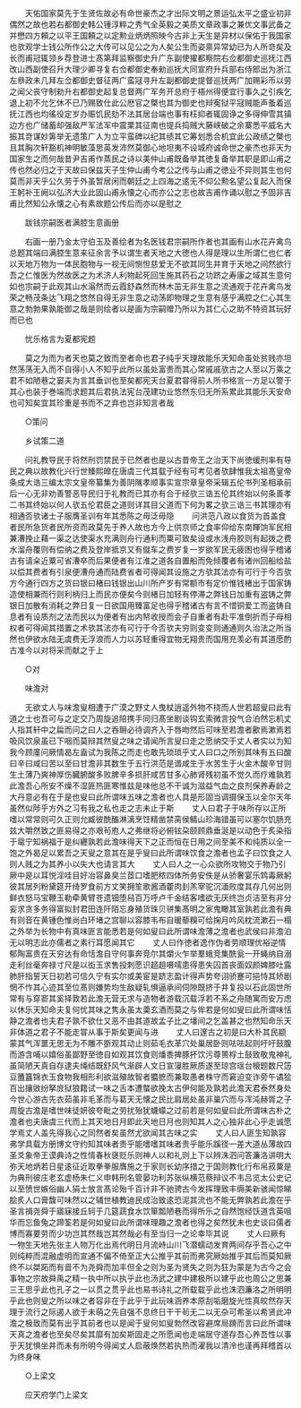 <!-- { "loadSidebar": true } -->
　　天佑国家莫先于生贤佐故必有命世豪杰之才出际文明之景运弘太平之盛业初非偶然之故也若右都御史韩公锺淳粹之秀气全英毅之美质文章政事之兼优文事武备之并懋四方頼之以平王国頼之以定勲业炳炳照映今古非上天生是异材以保佑于我国家也欤观学士钱公所作公之大传可以见公之为人矣公生而姿禀异常幼已为人所竒矣及长而甫冠辄领乡荐登进士髙第拜监察御史升广东副使擢都察院右佥都御史巡抚江西改山西副使召升大理少卿寻复右佥都御史奉勑巡抚大同宣府升兵部右侍郎出为浙江左叅政未几拜左佥都御史督征两广蛮冦寻升左副都御史提督巡抚两广加赐彩币以劳之闻父丧守制勑升右都御史起复总督两广军务开总府于梧州得便宜行事久之引疾乞退上初不允乞休不已乃赐致仕此公厯官之槩也其为御史也辩寃狱平冦贼能声蚤着巡抚江西也均徭役定岁办赈饥民劾不法其居台端也事有枉抑者辄固诤之多得伸雪其镇边方也广储蓄却强敌严军法军中震栗其征南也提兵捣贼大藤峡破之余寨悉平威名大振其竒谋妙筭举无遗策广人为立平蛮碑以纪其绩其它筹划悉合机宜此公政绩之槩也且其胸次轩豁机神明敏藻思英发沛然莫御心地坦夷不设城府诚命世之豪杰也非天为国家生之而何哉昔尹吉甫作蒸民之诗以美仲山甫既备举其徳复备举其职是即山甫之传也然必归之于天故曰保兹天子生仲山甫今考公之传与山甫之徳业不异则其生也何莫而非天乎公久劳于外虽暂居闲而朝廷之上四海之逺无不仰公勲名望公复起入而保王躬补王阙以弘济大业此固山甫永懐之心而亦公之志也故吉甫作诵以慰之予固非吉甫比然知公永懐之心有素故题公传后而亦以是慰之

　　跋钱宗嗣医者满腔生意画册

　　右画一册乃金太守伯玉及善绘者为名医钱君宗嗣所作者也其画有山水花卉禽鸟总题其端曰满腔生意来征余言予以谓生者天地之大徳也人得是理以生所谓仁也仁者以天地万物为一体民胞物与一视无间恻怛慈爱无不欲其同生并育于天地之间然欲行吾之仁惟医为然故医之为术济人利物起死回生施其药石之功跻之寿康之域其生意何如也宗嗣于此观其山水滃然而云霞舒森然而林木茁无非生意之流通观于花卉禽鸟发荣之畅茂条达飞翔之悠然自得无非生意之动荡即物理之生意有感乎满腔之仁心其生意之勃勃果孰能御之哉是则绘者以是画为宗嗣赠乃所以为其仁心之助不特资其玩好而已也 

　　忧乐格言为夏都宪题

　　莫之为而为者天也莫之致而至者命也君子纯乎天理故能乐天知命虽处贫贱亦坦然荡荡无入而不自得小人不知乎此所以虽处富贵而其心常戚戚欤古之人至以万乘之君不如陋巷之窭夫为言其垂训也至矣都宪天台夏君甞得前人所书格言一方足以警于其心也装于巻端而求题其后君执法宪台茂建功业悠然东归无所系累此其能乐天安命也可知矣宜其珍重是书而不之弃也岂非知言者哉

　　○策问

　　乡试策二道

　　问礼教导民于将然刑罚禁民于已然者也是以古昔帝王之治天下尚徳缓刑率有导民之典以故教化兴行世臻熙皥在唐虞三代其载于经有可考见者欤肆惟我太祖髙皇帝条成大诰三编太宗文皇帝纂集为善阴隲孝顺事实宣宗章皇帝采辑五伦书列圣相承前后一心无非劝善警恶导民归于礼教而已其亦有合于经欤三诰五伦其终始以何条善孝二书其终始以何人欤五伦君臣之道则详其目父道而下何为畧之欤三诰三书其理亦有相通否欤诸士子服膺圣训有年其悉陈之毋泛毋隐
　　问洪范八政以食货为首盖食者民所急货者民所资而政莫先于养人故也方今上供京师之食率仰给东南餫饷军民相兼漕挽止藉一渠之达使渠水充满则舟行通利而粟可致矣设或水浅舟胶则有起拨之费水溜舟覆则有偿纳之费及登岸抵京又有僦车之费岁复一岁欲军民无疲困也得乎稽诸古有请籴近粟可省漕卒而后果便者有江淮之道各自置船而免倾覆者有诸州回船给盐以偿其费者有引泉便漕舟通而陆费省者可得闻其设施之方欤其法亦有可行于今否欤方今通行四方之货曰银曰楮曰钱银出山川所产岁有常额市有定价惟钱楮出于国家铸造使相兼而行则利柄归上而民亦便矣今则楮日加轻有停滞之弊钱日加重有盗铸之弊银日加散有消耗之弊日复一日欲国用臻富足也得乎稽诸古有言不惜铜爱工而盗铸自息者有设质剂之法而民以为便者有出内帑收授而会子自重者有赴平准倒折而子母相权者可得闻其措置之术欤其法亦有可行于今否欤夫穷则变变则通通则久治法之所当然也伊欲水陆无虞费无浮浪而人力以苏轻重得宜物无翔贵而国用充羡必有其道愿酌古准今以对将采而献之于上

　　○对

　　味澹对

　　无欲丈人与味澹叟相遭于广漠之野丈人曳杖逍遥外物不挠而人世若超叟曰此有道之士也吾可与之定交乃周旋追陪携手同归髙坐剧谈钩玄索微言投气合泊然忘机丈人指其轩中之扁而问之曰人之吞耼必待调齐入于唇吻然后可味至若澹者歠焉漱焉若吸风饮泉虽已下咽而莫辩其然叟之味之请闻所言叟曰走之愿纳交于丈人者实以为知我今顾廑问厥情曷左盍试为我陈之而走也敢先琐琐乎丈人曰口之所别其味有五曰酸曰辛曰咸曰苦以至曰甘澹非其数生于五行洪范是谱咸生于水苦生于火金木酸辛甘则生土薄乃爽神厚伤臓腑酸多败脾辛多损肝咸苦甘多心肺肾残初虽不觉久而疗难孰若此澹吾心所安不燥不湿匪热匪寒惟兹是味他总不干诚为滋益气血之良剂保养寿龄之大丹意必有在于是也叟曰此所谓味五味之澹者也人具是形固当调摄保玉以全尔天年虽然似陟乎方外之习有我之私也走之志未止于斯
　　丈人曰君子于味所存以正所嗜以常常则可久正则允臧彼酰醢淋漓烹饪精凿禁脔侯鲭山珍海错虽可以塞尔饥肠充兹大嚼然致之匪易得之亦艰茍庖人之弗继将必俯铉朶颐顾鼎垂涎是以动色于炙染指于鼋宁知祸福于是纠纒孰若此澹味得天下之正而恒在日用之间至美不和纯质以全一饱之外曷足以累吾之天叟之意其在是乎叟曰此所谓味饮食之澹者也孟子曰饮食之人则人贱之为其养小以失大也请言其大
　　丈人曰人之一心众欲所攻物交于物乃引厥中是以耳悦淫哇目好冶容鼻臭兰茝口嗜肥秾四体所务安佚是从骄奢宴乐鸩毒厥躬彼其居列粉黛筵开绮罗食前方丈笑拥笙歌酱酒藿肉刲羔宰驼沉湎败度其存几何出则鲜衣怒马宝鞭玉勒牵黄臂苍遗钿堕舄百万呼卢千金结客嗜欲无厌终岂贞洁至有非分妄求贪多务得富拟封君田连阡陌忘身殖货珠贝骈集髙明之家鬼瞰其室孰若此澹有典有则音在黄锺色惟尚白环堵之宫聊以容膝韦布自暖藜糗可给掬月吟风枕流漱石一榻之外举为长物中有真味匪言能悉若是何如叟曰此所谓味澹薄之澹者也武侯曰非澹泊无以明志此亦儒者之素行耳愿闻其它
　　丈人曰作徳者逸作伪者劳顺理优裕逆情郁陶富贵在天穷达有命恬澹自守何事奔竞尔其爝火乍举羣蛾竞集酰瓮一开蝇纳自溺走利丝毫奔禄寸尺是以衒玉求售投刺愿识趦趄嗫嚅患得患失囚首丧面奴颜婢膝吐露肺肝指誓天日初若可信久宁有实尔或美宦是跻志盈计得声势夸诩骄蹇可挹恃其矫剧惘不怍其心迹其至位髙则嫌势均生敌疑轧惧逼承间伺隙既挤于井复投以石此固世所常有与穿窬其奚择敦若此澹无营无求与造物者游载沉载浮若不系之舟随寓而安万虑以休乐天知命夫复何忧其味之隽永虽太羮玄酒而莫之与侔若是何如叟曰此所谓味恬静之澹者也夫君子孰不欲仕又恶不由其道故孟子比之墦间之乞盖甚之也然知命乐天非体道之君子不能走甞从事于斯矣更闻与进
　　丈人曰邃古之初是曰大朴其民颛蒙其气浑噩无思无为不雕不斵观其动止则茹毛衣革穴处巢居卧则呿呿起则吁吁鼓腹而游含哺以嬉俗虽鄙野至徳自如观其饮食则燔黍捭豚抔饮污尊篑桴土鼓致敬鬼神礼虽简陋天真自存逮夫绳结既舒风气渐辟人文日宣寖胜厥质遂至琼宫瑶台榱题数尺笾豆簠簋锦衣玉食物我相形利欲滋殖故智者攟摭而兼取愚者株守而窘迫变诈旁午谲狯百出攘敓纷拏庻狱狼籍试一味之舌本遭螫欲挽太古伊何能及孰若此澹天君泰然身处今世心游古先衣茹虽非毛革而与葛天无懐之民比肩居处虽非巢穴而与浑沌赫胥之子周旋古澹是嗜世味徒妍彼夸毗之劳扰殆犹蠛蠓之过前若是何如叟曰此所谓味古朴之澹者也夫唐虞三代而上其天地日月即此天地日月也则知其人之心独非此心乎走诚愿学焉丈人盖先得我心之同然者矣虽然尤欲闻其古味之实
　　丈人曰人匪生知孰容弗学具载方册博文守约知其味者贵乎能嗜嗜其味者贵乎能乐蹊径一差大道丛薄故四圣爻象帝王谟典诗之性情春秋襃贬乐则神人以和礼则上下以辨洙泗问答濂洛讲明大弥天地炳若日星逺征近取拳拳服膺施之于家则长幼序措之于国则教化行布帛菽粟是为典刑彼庄老玄虚杨朱仁义申韩刑名管晏功利苏张纵横范蔡辩议不韦吕览太公史记以至愤世嫉俗幽人狷士放言髙论殆千百计非不驰骋古今发挥理致丰缛美新骇闻惊睇脍炙人口膏馥可味然以之辅世植教迪民成治致逺恐泥其流也不能无弊孰若此澹在乎圣言揖尧舜于寤寐接丘轲于几筵蔬食水饮箪瓢陋巷而得所乐之自然饱经饫道含英咀华而忘鱼兔之蹄筌若是何如叟曰此所谓味理趣之澹者也得之矣然犹未也史谈曰儒者博而寡要劳而少功岂其然哉岂其然哉必有至当归一之论幸毕其说
　　丈人曰厥有一物生天地先张主人物万化出焉代明日月流峙山川飞潜蠕动发育两间存乎吾心之中则纯粹而混融虚明而宣通不偏不倚至正大公推乎其前而弗究厥始推乎其后而莫知厥终不以桀跖而有啬不为尧舜而加丰但全之则为圣为贤失之则为狂为蒙是为古今之会事物之宗故舜禹之精一执中所以执乎此也汤武之建中建极所以建乎此也周公之思兼三王思乎此也孔子之一以贯之贯乎此也易书诗礼之所载载乎此也洙泗濂洛之所明明乎此也则叟之所以味之者容非在于此乎于此玩味涵养本原刮垢磨旋光性真皎然存天理于流行之际遏人欲于未萌之先自强不息终日干干茍无二以无杂可希圣以希贤此冲澹之极致而莫有出乎其前者也以是闻于叟何如叟勃然改容避席局蹐而言曰此所谓味天真之澹者也至矣尽矣其靡有加矣斯固走之所愿闻也走端居守道存吾心养吾性以事乎天犹惧坐井而未有所明今得闻丈人启蔽焕然若执热而濯我以清泠也谨再拜稽首以为终身味

　　○上梁文

　　应天府学门上梁文

